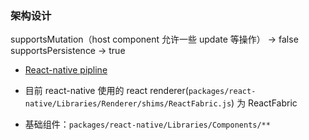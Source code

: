 ### 架构设计

supportsMutation（host component 允许一些 update 等操作） -> false
supportsPersistence -> true

* [React-native pipline](https://reactnative.dev/architecture/render-pipeline)

* 目前 react-native 使用的 react renderer(`packages/react-native/Libraries/Renderer/shims/ReactFabric.js`) 为 ReactFabric

* 基础组件：`packages/react-native/Libraries/Components/**`